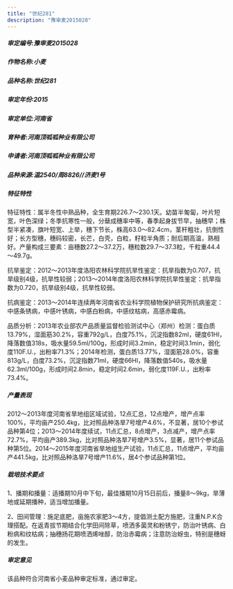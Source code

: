 ```yaml
---
title: "世纪281"
description: "豫审麦2015028"
---
```

##### 审定编号:豫审麦2015028

##### 作物名称:小麦

##### 品种名称:世纪281

##### 审定年份:2015

##### 审定单位:河南省

##### 育种者:河南顶呱呱种业有限公司

##### 申请者:河南顶呱呱种业有限公司

##### 品种来源:温2540/周8826//济麦1号

##### 特征特性
特征特性：属半冬性中熟品种，全生育期226.7～230.1天。幼苗半匍匐，叶片短宽，叶色深绿；冬季抗寒性一般，分蘖成穗率中等，春季起身拔节早，抽穗早；株型半紧凑，旗叶短宽、上举，穗下节长，株高63.0～82.4cm，茎杆粗壮，抗倒性好；长方型穗，穗码较密，长芒，白壳，白粒，籽粒半角质；耐后期高温，熟相好。产量构成三要素：亩穗数27.2～37.2万，穗粒数29.7～37.3粒，千粒重44.4～49.7g。
抗旱鉴定：2012～2013年度洛阳农林科学院抗旱性鉴定：抗旱指数为0.707，抗旱级别4级，抗旱性较弱；2013～2014年度洛阳农林科学院抗旱性鉴定：抗旱指数为0.720，抗旱级别4级，抗旱性较弱。
抗病鉴定：2013～2014年连续两年河南省农业科学院植物保护研究所抗病鉴定：中感条锈病，中感叶锈病，中感白粉病，中感纹枯病，高感赤霉病。
品质分析：2013年农业部农产品质量监督检验测试中心（郑州）检测：蛋白质13.79%，湿面筋30.2%，容重792g/L，白度75.1%，沉淀指数82ml，硬度61HI，降落数值318s，吸水量59.5ml/100g，形成时间3.2min，稳定时间3.1min，弱化度110F.U.，出粉率71.3%；2014年检测，蛋白质13.77%，湿面筋28.0%，容重813g/L，白度73.2%，沉淀指数71ml，硬度66HI，降落数值540s，吸水量62.3ml/100g，形成时间2.8min，稳定时间2.6min，弱化度119F.U.，出粉率73.4%。


##### 产量表现
2012～2013年度河南省旱地组区域试验，12点汇总，12点增产，增产点率100%，平均亩产250.4kg，比对照品种洛旱7号增产4.6%，不显著，居10个参试品种第4位；2013～2014年度续试，11点汇总，8点增产，3点减产，增产点率72.7%，平均亩产389.3kg，比对照品种洛旱7号增产3.5%，显著，居11个参试品种第5位。2014～2015年度河南省旱地组生产试验，11点汇总，11点增产，平均亩产441.5kg，比对照品种洛旱7号增产11.6%，居4个参试品种第1位。

##### 栽培技术要点
1、播期和播量：适播期10月中下旬，最佳播期10月15日前后，播量8～9kg，旱薄地或延期播种，适当增加播量。
2、田间管理：施足底肥，亩施农家肥3～4方，提倡测土配方施肥，注重N.P.K合理搭配。在返青拔节期结合化学田间除草，喷洒多菌灵和粉锈宁，防治叶锈病、白粉病和纹枯病；抽穗扬花期喷洒烯唑醇，防治赤霉病；注意防治蚜虫，特别是穗蚜的发生。


##### 审定意见
该品种符合河南省小麦品种审定标准，通过审定。
